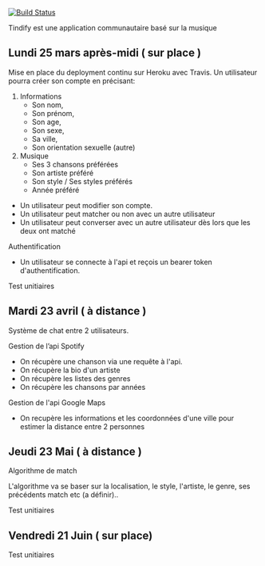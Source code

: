 [![Build Status](https://travis-ci.org/KilianPA/project-backend.png?branch=master)](https://travis-ci.org/KilianPA/project-backend)

Tindify est une application communautaire basé sur la musique

## Lundi 25 mars après-midi ( sur place )

Mise en place du deployment continu sur Heroku avec Travis.
Un utilisateur pourra créer son compte en précisant:
1. Informations
   - Son nom,
   - Son prénom,
   - Son age,
   - Son sexe,
   - Sa ville,
   - Son orientation sexuelle (autre)
2. Musique
   - Ses 3 chansons préférées
   - Son artiste préféré
   - Son style / Ses styles préférés
   - Année préféré

- Un utilisateur peut modifier son compte.
- Un utilisateur peut matcher ou non avec un autre utilisateur
- Un utilisateur peut converser avec un autre utilisateur dès lors que les deux ont matché

Authentification

- Un utilisateur se connecte à l'api et reçois un bearer token d'authentification.

Test unitiaires

## Mardi 23 avril ( à distance )

Système de chat entre 2 utilisateurs.

Gestion de l’api Spotify

- On récupère une chanson via une requête à l'api.
- On récupère la bio d'un artiste
- On récupère les listes des genres
- On récupère les chansons par années

Gestion de l'api Google Maps

- On recupère les informations et les coordonnées d'une ville pour estimer la distance entre 2 personnes

## Jeudi 23 Mai ( à distance )


Algorithme de match

L'algorithme va se baser sur la localisation, le style, l'artiste, le genre, ses précédents match etc (a définir)..


Test unitiaires

## Vendredi 21 Juin ( sur place)

Test unitiaires
